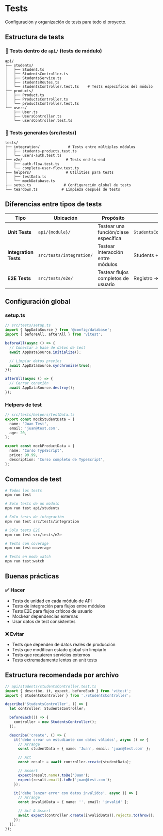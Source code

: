 # Tests

Configuración y organización de tests para todo el proyecto.

## Estructura de tests

### 🔸 Tests dentro de `api/` (tests de módulo)

```
api/
├── students/
│   ├── Student.ts
│   ├── StudentsController.ts
│   ├── StudentsService.ts
│   ├── studentsRoutes.ts
│   └── studentsController.test.ts    # Tests específicos del módulo
├── products/
│   ├── Product.ts
│   ├── ProductsController.ts
│   └── productsController.test.ts
└── users/
    ├── User.ts
    ├── UsersController.ts
    └── usersController.test.ts
```

### 🔸 Tests generales (src/tests/)

```
tests/
├── integration/             # Tests entre múltiples módulos
│   ├── students-products.test.ts
│   └── users-auth.test.ts
├── e2e/                    # Tests end-to-end
│   ├── auth-flow.test.ts
│   └── complete-user-flow.test.ts
├── helpers/                # Utilities para tests
│   ├── testData.ts
│   └── mockDatabase.ts
├── setup.ts               # Configuración global de tests
└── teardown.ts           # Limpieza después de tests
```

## Diferencias entre tipos de tests

| Tipo                  | Ubicación                | Propósito                            | Ejemplo                       |
| --------------------- | ------------------------ | ------------------------------------ | ----------------------------- |
| **Unit Tests**        | `api/{module}/`          | Testear una función/clase específica | `StudentsController.create()` |
| **Integration Tests** | `src/tests/integration/` | Testear interacción entre módulos    | Students + Products           |
| **E2E Tests**         | `src/tests/e2e/`         | Testear flujos completos de usuario  | Registro → Login → Compra     |

## Configuración global

### setup.ts

```typescript
// src/tests/setup.ts
import { AppDataSource } from '@config/database';
import { beforeAll, afterAll } from 'vitest';

beforeAll(async () => {
  // Conectar a base de datos de test
  await AppDataSource.initialize();

  // Limpiar datos previos
  await AppDataSource.synchronize(true);
});

afterAll(async () => {
  // Cerrar conexión
  await AppDataSource.destroy();
});
```

### Helpers de test

```typescript
// src/tests/helpers/testData.ts
export const mockStudentData = {
  name: 'Juan Test',
  email: 'juan@test.com',
  age: 20,
};

export const mockProductData = {
  name: 'Curso TypeScript',
  price: 99.99,
  description: 'Curso completo de TypeScript',
};
```

## Comandos de test

```bash
# Todos los tests
npm run test

# Solo tests de un módulo
npm run test api/students

# Solo tests de integración
npm run test src/tests/integration

# Solo tests E2E
npm run test src/tests/e2e

# Tests con coverage
npm run test:coverage

# Tests en modo watch
npm run test:watch
```

## Buenas prácticas

### ✅ Hacer

- Tests de unidad en cada módulo de API
- Tests de integración para flujos entre módulos
- Tests E2E para flujos críticos de usuario
- Mockear dependencias externas
- Usar datos de test consistentes

### ❌ Evitar

- Tests que dependen de datos reales de producción
- Tests que modifican estado global sin limpiarlo
- Tests que requieren servicios externos
- Tests extremadamente lentos en unit tests

## Estructura recomendada por archivo

```typescript
// api/students/studentsController.test.ts
import { describe, it, expect, beforeEach } from 'vitest';
import { StudentsController } from './StudentsController';

describe('StudentsController', () => {
  let controller: StudentsController;

  beforeEach(() => {
    controller = new StudentsController();
  });

  describe('create', () => {
    it('debe crear un estudiante con datos válidos', async () => {
      // Arrange
      const studentData = { name: 'Juan', email: 'juan@test.com' };

      // Act
      const result = await controller.create(studentData);

      // Assert
      expect(result.name).toBe('Juan');
      expect(result.email).toBe('juan@test.com');
    });

    it('debe lanzar error con datos inválidos', async () => {
      // Arrange
      const invalidData = { name: '', email: 'invalid' };

      // Act & Assert
      await expect(controller.create(invalidData)).rejects.toThrow();
    });
  });
});
```
